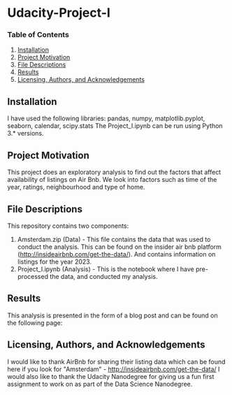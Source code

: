 # Udacity-Project-I

### Table of Contents

1. [Installation](#installation)
2. [Project Motivation](#motivation)
3. [File Descriptions](#files)
4. [Results](#results)
5. [Licensing, Authors, and Acknowledgements](#licensing)


## Installation <a name="installation"></a>
I have used the following libraries: pandas, numpy, matplotlib.pyplot, seaborn, calendar, scipy.stats
The Project_I.ipynb can be run using Python 3.* versions.

## Project Motivation <a name="motivation"></a>
This project does an exploratory analysis to find out the factors that affect availability of listings on Air Bnb. We look into factors such as time of the year, ratings, neighbourhood and type of home. 

## File Descriptions <a name="files"></a>
This repository contains two components:
1. Amsterdam.zip (Data) - This file contains the data that was used to conduct the analysis. This can be found on the insider air bnb platform (http://insideairbnb.com/get-the-data/). And contains information on listings for the year 2023. 
2. Project_I.ipynb (Analysis) - This is the notebook where I have pre-processed the data, and conducted my analysis.

## Results <a name="results"></a>
This analysis is presented in the form of a blog post and can be found on the following page: 

## Licensing, Authors, and Acknowledgements <a name="licensing"></a>
I would like to thank AirBnb for sharing their listing data which can be found here if you look for "Amsterdam" - http://insideairbnb.com/get-the-data/
I would also like to thank the Udacity Nanodegree for giving us a fun first assignment to work on as part of the Data Science Nanodegree.

